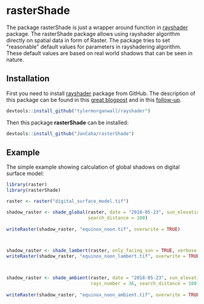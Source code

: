 # rasterShade

The package rasterShade is just a wrapper around function in [rayshader](https://github.com/tylermorganwall/rayshader) package. The rasterShade package allows using rayshader algorithm directly on spatial data in form of Raster. The package tries to set "reasonable" default values for parameters in rayshadering algorithm. These default values are based on real world shadows that can be seen in nature.

## Installation

First you need to install [rayshader](https://github.com/tylermorganwall/rayshader) package from GitHub. The description of this package can be found in this [great blogpost](http://www.tylermw.com/throwing-shade/) and in this [follow-up](http://www.tylermw.com/making-beautiful-maps/).

``` r
devtools::install_github("tylermorganwall/rayshader")
```

Then this package **rasterShade** can be installed:

``` r
devtools::install_github("JanCaha/rasterShade")
```

## Example

The simple example showing calculation of global shadows on digital surface model:

``` r
library(raster)
library(rasterShade)

raster <- raster("digital_surface_model.tif")

shadow_raster <- shade_global(raster, date = "2018-05-23", sun_elevation = "noon", 
                              search_distance = 100)
                              
writeRaster(shadow_raster, "equinox_noon.tif", overwrite = TRUE)



shadow_raster <- shade_lambert(raster, only_facing_sun = TRUE, verbose = TRUE)
writeRaster(shadow_raster, "equinox_noon_lambert.tif", overwrite = TRUE)



shadow_raster <- shade_ambient(raster, date = "2018-05-23", sun_elevation = "noon", 
                               rays_number = 36, search_distance = 100)
                               
writeRaster(shadow_raster, "equinox_noon_ambient.tif", overwrite = TRUE)
```

